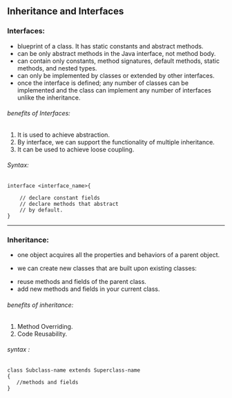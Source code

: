 ## Inheritance and Interfaces

### Interfaces: 

- blueprint of a class. It has static constants and abstract methods.
- can be only abstract methods in the Java interface, not method body.
- can contain only constants, method signatures, default methods, static methods, and nested types.
- can only be implemented by classes or extended by other interfaces.
- once the interface is defined; any number of classes can be implemented and the class can implement any number of interfaces unlike the inheritance.

###### benefits of Interfaces:
1. It is used to achieve abstraction.
2. By interface, we can support the functionality of multiple inheritance.
3. It can be used to achieve loose coupling.

###### Syntax:

```
interface <interface_name>{  
      
    // declare constant fields  
    // declare methods that abstract   
    // by default.  
}  
```

*************


### Inheritance:

- one object acquires all the properties and behaviors of a parent object.

- we can create new classes that are built upon existing classes: 
* reuse methods and fields of the parent class.
* add new methods and fields in your current class.

###### benefits of inheritance: 
1.  Method Overriding.
2. Code Reusability.

###### syntax :

```
class Subclass-name extends Superclass-name  
{  
   //methods and fields  
}  
```
